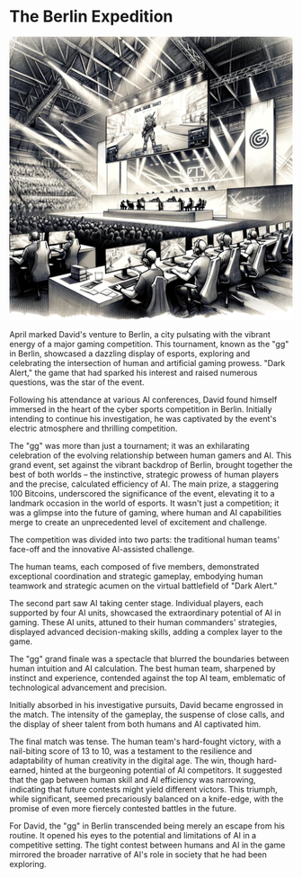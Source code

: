 # The Berlin Expedition

![Berlin](./images/18.berlin.png "Berlin")

April marked David's venture to Berlin, a city pulsating with the vibrant energy of a major gaming competition. This tournament, known as the "gg" in Berlin, showcased a dazzling display of esports, exploring and celebrating the intersection of human and artificial gaming prowess. "Dark Alert," the game that had sparked his interest and raised numerous questions, was the star of the event.

Following his attendance at various AI conferences, David found himself immersed in the heart of the cyber sports competition in Berlin. Initially intending to continue his investigation, he was captivated by the event's electric atmosphere and thrilling competition.

The "gg" was more than just a tournament; it was an exhilarating celebration of the evolving relationship between human gamers and AI. This grand event, set against the vibrant backdrop of Berlin, brought together the best of both worlds – the instinctive, strategic prowess of human players and the precise, calculated efficiency of AI. The main prize, a staggering 100 Bitcoins, underscored the significance of the event, elevating it to a landmark occasion in the world of esports. It wasn't just a competition; it was a glimpse into the future of gaming, where human and AI capabilities merge to create an unprecedented level of excitement and challenge.

The competition was divided into two parts: the traditional human teams' face-off and the innovative AI-assisted challenge.

The human teams, each composed of five members, demonstrated exceptional coordination and strategic gameplay, embodying human teamwork and strategic acumen on the virtual battlefield of "Dark Alert."

The second part saw AI taking center stage. Individual players, each supported by four AI units, showcased the extraordinary potential of AI in gaming. These AI units, attuned to their human commanders' strategies, displayed advanced decision-making skills, adding a complex layer to the game.

The "gg" grand finale was a spectacle that blurred the boundaries between human intuition and AI calculation. The best human team, sharpened by instinct and experience, contended against the top AI team, emblematic of technological advancement and precision.

Initially absorbed in his investigative pursuits, David became engrossed in the match. The intensity of the gameplay, the suspense of close calls, and the display of sheer talent from both humans and AI captivated him.

The final match was tense. The human team's hard-fought victory, with a nail-biting score of 13 to 10, was a testament to the resilience and adaptability of human creativity in the digital age. The win, though hard-earned, hinted at the burgeoning potential of AI competitors. It suggested that the gap between human skill and AI efficiency was narrowing, indicating that future contests might yield different victors. This triumph, while significant, seemed precariously balanced on a knife-edge, with the promise of even more fiercely contested battles in the future.

For David, the "gg" in Berlin transcended being merely an escape from his routine. It opened his eyes to the potential and limitations of AI in a competitive setting. The tight contest between humans and AI in the game mirrored the broader narrative of AI's role in society that he had been exploring.
